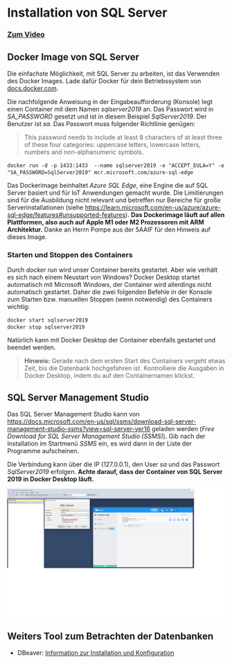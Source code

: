 # Installation von SQL Server

### [Zum Video](https://youtu.be/EfZTHVe0Z_c) 

## Docker Image von SQL Server

Die einfachste Möglichkeit, mit SQL Server zu arbeiten, ist das Verwenden des Docker Images. Lade dafür
Docker für dein Betriebssystem von [docs.docker.com](https://docs.docker.com/get-docker/).

Die nachfolgende Anweisung in der Eingabeaufforderung (Konsole) legt einen Container
mit dem Namen *sqlserver2019* an. Das Passwort wird in *SA_PASSWORD* gesetzt und ist in diesem
Beispiel *SqlServer2019*. Der Benutzer ist *sa*. Das Passwort muss folgender Richtlinie genügen:

> This password needs to include at least 8 characters of at least three of these four categories:
> uppercase letters, lowercase letters, numbers and non-alphanumeric symbols.

```text
docker run -d -p 1433:1433  --name sqlserver2019 -e "ACCEPT_EULA=Y" -e "SA_PASSWORD=SqlServer2019" mcr.microsoft.com/azure-sql-edge
```

Das Dockerimage beinhaltet *Azure SQL Edge*, eine Engine die auf SQL Server basiert und für
IoT Anwendungen gemacht wurde. Die Limitierungen sind für die Ausbildung nicht relevant und
betreffen nur Bereiche für große Serverinstallationen (siehe https://learn.microsoft.com/en-us/azure/azure-sql-edge/features#unsupported-features).
**Das Dockerimage läuft auf allen Plattformen, also auch auf Apple M1 oder M2 Prozessoren mit
ARM Architektur.** Danke an Herrn Pompe aus der 5AAIF für den Hinweis auf dieses Image.

### Starten und Stoppen des Containers

Durch *docker run* wird unser Container bereits gestartet. Aber wie verhält es sich nach einem
Neustart von Windows? Docker Desktop startet automatisch mit
Microsoft Windows, der Container wird allerdings nicht automatisch gestartet.
Daher die zwei folgenden Befehle in der Konsole zum Starten bzw. manuellen Stoppen (wenn notwendig)
des Containers wichtig:

```text
docker start sqlserver2019
docker stop sqlserver2019
```

Natürlich kann mit Docker Desktop der Container ebenfalls gestartet und beendet werden.

> **Hinweis:** Gerade nach dem ersten Start des Containers vergeht etwas Zeit, bis die Datenbank 
> hochgefahren ist. Kontrolliere die Ausgaben in Docker Desktop, indem du auf den Containernamen
> klickst.


## SQL Server Management Studio

Das SQL Server Management Studio kann von https://docs.microsoft.com/en-us/sql/ssms/download-sql-server-management-studio-ssms?view=sql-server-ver16
geladen werden (*Free Download for SQL Server Management Studio (SSMS)*). Gib nach
der Installation im Startmenü *SSMS* ein, es wird dann in der Liste der Programme aufscheinen.

Die Verbindung kann über die IP (127.0.0.1), den User *sa* und das Passwort *SqlServer2019*
erfolgen. **Achte darauf, dass der Container von SQL Server 2019 in Docker Desktop läuft.**

![](ssms_connection.png)


## Weiters Tool zum Betrachten der Datenbanken

- DBeaver: [Information zur Installation und Konfiguration](Dbeaver.md)
